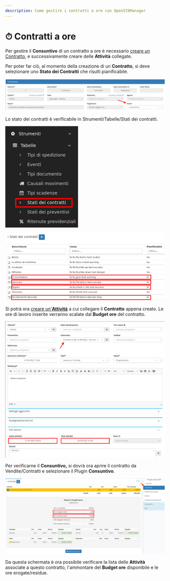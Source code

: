 ```yaml
---
description: Come gestire i contratti a ore con OpenSTAManager
---
```


# ⏱ Contratti a ore

Per gestire il **Consuntivo** di un contratto a ore è necessario [creare un Contratto](https://github.com/devcode-it/openstamanager-docs/blob/master/esempi/broken-reference/README.md), e successivamente creare delle **Attività** collegate.

Per poter far ciò, al momento della creazione di un **Contratto**, si deve selezionare uno **Stato dei Contratti** che risulti pianificabile.

![](<../../.gitbook/assets/immagine (63).png>)

Lo stato dei contratti è verificabile in Strumenti/Tabelle/Stati dei contratti.

![](<../../.gitbook/assets/immagine (128).png>)

![](<../../.gitbook/assets/immagine (203).png>)

Si potrà ora [creare un'**Attività**](../../openstamanager/modules/attivita/creazione.md) a cui collegare il **Contratto** appena creato. Le ore di lavoro inserite verranno scalate dal **Budget ore** del contratto.

![](<../../.gitbook/assets/immagine (246).png>)

Per verificarne il **Consuntivo,** si dovrà ora aprire il contratto da Vendite/Contratti e selezionare il Plugin **Consuntivo**.

![](<../../.gitbook/assets/immagine (239).png>)

Da questa schermata è ora possibile verificare la lista delle **Attività** associate a questo contratto, l'ammontare del **Budget ore** disponibile e le ore erogate/residue.
